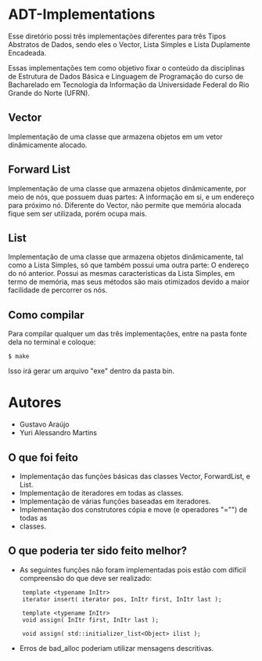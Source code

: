 # ADT-Implementations #
Esse diretório possi três implementações diferentes para três Tipos Abstratos de 
Dados, sendo eles o Vector, Lista Simples e Lista Duplamente Encadeada.

Essas implementações tem como objetivo fixar o conteúdo da disciplinas de 
Estrutura de Dados Básica e Linguagem de Programação do curso de Bacharelado em Tecnologia da Informação
da Universidade Federal do Rio Grande do Norte (UFRN).

## Vector ##
Implementação de uma classe que armazena objetos em um vetor dinâmicamente alocado.

## Forward List ##
Implementação de uma classe que armazena objetos dinâmicamente, por meio de nós,
que possuem duas partes: A informação em si, e um endereço
para próximo nó. Diferente do Vector, não permite que memória alocada fique sem ser 
utilizada, porém ocupa mais.

## List ##
Implementação de uma classe que armazena objetos dinâmicamente, tal como a Lista Simples,
só que também possui uma outra parte: O endereço do nó anterior. Possui as mesmas características
da Lista Simples, em termo de memória, mas seus métodos são mais otimizados devido a 
maior facilidade de percorrer os nós.


## Como compilar
Para compilar qualquer um das três implementações, entre na pasta fonte dela no
terminal e coloque:
    
    $ make

Isso irá gerar um arquivo "exe" dentro da pasta bin.

# Autores
- Gustavo Araújo
- Yuri Alessandro Martins

## O que foi feito
- Implementação das funções básicas das classes Vector, ForwardList, e List.
- Implementação de iteradores em todas as classes.
- Implementação de várias funções baseadas em iteradores.
- Implementação dos construtores cópia e move (e operadores "="") de todas as
- classes.

## O que poderia ter sido feito melhor?
- As seguintes funções não foram implementadas pois estão com díficil compreensão
do que deve ser realizado:
```Shell
    template <typename InItr>
    iterator insert( iterator pos, InItr first, InItr last );
```
```Shell
    template <typename InItr>
    void assign( InItr first, InItr last );
```
```Shell
    void assign( std::initializer_list<Object> ilist );
```
    
- Erros de bad_alloc poderiam utilizar mensagens descritivas.